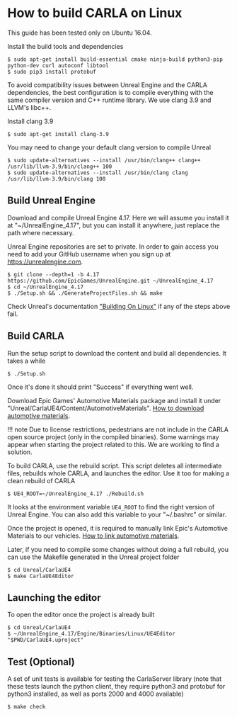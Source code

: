 How to build CARLA on Linux
===========================

This guide has been tested only on Ubuntu 16.04.

Install the build tools and dependencies

    $ sudo apt-get install build-essential cmake ninja-build python3-pip python-dev curl autoconf libtool
    $ sudo pip3 install protobuf

To avoid compatibility issues between Unreal Engine and the CARLA dependencies,
the best configuration is to compile everything with the same compiler version
and C++ runtime library. We use clang 3.9 and LLVM's libc++.

Install clang 3.9

    $ sudo apt-get install clang-3.9

You may need to change your default clang version to compile Unreal

    $ sudo update-alternatives --install /usr/bin/clang++ clang++ /usr/lib/llvm-3.9/bin/clang++ 100
    $ sudo update-alternatives --install /usr/bin/clang clang /usr/lib/llvm-3.9/bin/clang 100

Build Unreal Engine
-------------------

Download and compile Unreal Engine 4.17. Here we will assume you install it at
"~/UnrealEngine_4.17", but you can install it anywhere, just replace the path
where necessary.

Unreal Engine repositories are set to private. In order to gain access you need
to add your GitHub username when you sign up at https://unrealengine.com.

    $ git clone --depth=1 -b 4.17 https://github.com/EpicGames/UnrealEngine.git ~/UnrealEngine_4.17
    $ cd ~/UnrealEngine_4.17
    $ ./Setup.sh && ./GenerateProjectFiles.sh && make

Check Unreal's documentation
["Building On Linux"](https://wiki.unrealengine.com/Building_On_Linux) if any of
the steps above fail.

Build CARLA
-----------

Run the setup script to download the content and build all dependencies. It
takes a while

    $ ./Setup.sh

Once it's done it should print "Success" if everything went well.

Download Epic Games' Automotive Materials package and install it under
"Unreal/CarlaUE4/Content/AutomotiveMaterials".
[How to download automotive materials](how_to_add_automotive_materials.md).

!!! note
    Due to license restrictions, pedestrians are not include in the CARLA open
    source project (only in the compiled binaries). Some warnings may appear
    when starting the project related to this. We are working to find a
    solution.

To build CARLA, use the rebuild script. This script deletes all intermediate
files, rebuilds whole CARLA, and launches the editor. Use it too for making a
clean rebuild of CARLA

    $ UE4_ROOT=~/UnrealEngine_4.17 ./Rebuild.sh

It looks at the environment variable `UE4_ROOT` to find the right version of
Unreal Engine. You can also add this variable to your "~/.bashrc" or similar.

Once the project is opened, it is required to manually link Epic's Automotive
Materials to our vehicles.
[How to link automotive materials](how_to_add_automotive_materials.md).

Later, if you need to compile some changes without doing a full rebuild, you can
use the Makefile generated in the Unreal project folder

    $ cd Unreal/CarlaUE4
    $ make CarlaUE4Editor

Launching the editor
--------------------

To open the editor once the project is already built

    $ cd Unreal/CarlaUE4
    $ ~/UnrealEngine_4.17/Engine/Binaries/Linux/UE4Editor "$PWD/CarlaUE4.uproject"

Test (Optional)
---------------

A set of unit tests is available for testing the CarlaServer library (note that
these tests launch the python client, they require python3 and protobuf for
python3 installed, as well as ports 2000 and 4000 available)

    $ make check
